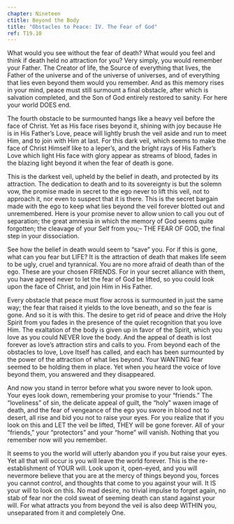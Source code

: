 ```yaml
---
chapter: Nineteen
ctitle: Beyond the Body
title: "Obstacles to Peace: IV. The Fear of God"
ref: T19.10
---
```


What would you see without the fear of death? What would you feel and
think if death held no attraction for you? Very simply, you would
remember your Father. The Creator of life, the Source of everything that
lives, the Father of the universe and of the universe of universes, and
of everything that lies even beyond them would you remember. And as this
memory rises in your mind, peace must still surmount a final obstacle,
after which is salvation completed, and the Son of God entirely restored
to sanity. For here your world DOES end.

The fourth obstacle to be surmounted hangs like a heavy veil before the
face of Christ. Yet as His face rises beyond it, shining with joy because
He is in His Father’s Love, peace will lightly brush the veil aside and
run to meet Him, and to join with Him at last. For this dark veil, which
seems to make the face of Christ Himself like to a leper’s, and the
bright rays of His Father’s Love which light His face with glory appear
as streams of blood, fades in the blazing light beyond it when the fear
of death is gone.

This is the darkest veil, upheld by the belief in death, and protected
by its attraction. The dedication to death and to its sovereignty is but
the solemn vow, the promise made in secret to the ego never to lift this
veil, not to approach it, nor even to suspect that it is there. This is
the secret bargain made with the ego to keep what lies beyond the veil
forever blotted out and unremembered. Here is your promise never to
allow union to call you out of separation; the great amnesia in which
the memory of God seems quite forgotten; the cleavage of your Self from
you;– THE FEAR OF GOD, the final step in your dissociation.

See how the belief in death would seem to “save” you. For if this
is gone, what can you fear but LIFE? It is the attraction of death that
makes life seem to be ugly, cruel and tyrannical. You are no more afraid
of death than of the ego. These are your chosen FRIENDS. For in your
secret alliance with them, you have agreed never to let the fear of God
be lifted, so you could look upon the face of Christ, and join Him in
His Father.

Every obstacle that peace must flow across is surmounted in just the
same way; the fear that raised it yields to the love beneath, and so the
fear is gone. And so it is with this. The desire to get rid of peace and
drive the Holy Spirit from you fades in the presence of the quiet
recognition that you love Him. The exaltation of the body is given up in
favor of the Spirit, which you love as you could NEVER love the body.
And the appeal of death is lost forever as love’s attraction stirs and
calls to you. From beyond each of the obstacles to love, Love Itself has
called, and each has been surmounted by the power of the attraction of
what lies beyond. Your WANTING fear seemed to be holding them in
place. Yet when you heard the voice of love beyond them, you answered and
they disappeared.

And now you stand in terror before what you swore never to look
upon. Your eyes look down, remembering your promise to your “friends.”
The “loveliness” of sin, the delicate appeal of guilt, the “holy” waxen
image of death, and the fear of vengeance of the ego you swore in blood
not to desert, all rise and bid you not to raise your eyes. For you
realize that if you look on this and LET the veil be lifted, THEY will
be gone forever. All of your “friends,” your “protectors” and your
“home” will vanish. Nothing that you remember now will you remember.

It seems to you the world will utterly abandon you if you but raise your
eyes. Yet all that will occur is you will leave the world forever. This
is the re-establishment of YOUR will. Look upon it, open-eyed, and you
will nevermore believe that you are at the mercy of things beyond you,
forces you cannot control, and thoughts that come to you against your
will. It IS your will to look on this. No mad desire, no trivial impulse
to forget again, no stab of fear nor the cold sweat of seeming death can
stand against your will. For what attracts you from beyond the veil is
also deep WITHIN you, unseparated from it and completely One.

